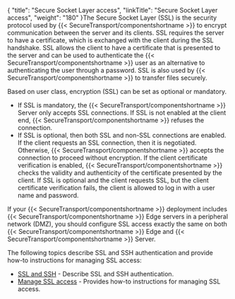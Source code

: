 {
    "title": "Secure Socket Layer access",
    "linkTitle": "Secure Socket Layer access",
    "weight": "180"
}The Secure Socket Layer (SSL) is the security protocol used by {{< SecureTransport/componentshortname  >}} to encrypt communication between the server and its clients. SSL requires the server to have a certificate, which is exchanged with the client during the SSL handshake. SSL allows the client to have a certificate that is presented to the server and can be used to authenticate the {{< SecureTransport/componentshortname  >}} user as an alternative to authenticating the user through a password. SSL is also used by {{< SecureTransport/componentshortname  >}} to transfer files securely.

Based on user class, encryption (SSL) can be set as optional or mandatory.

-   If SSL is mandatory, the {{< SecureTransport/componentshortname >}} Server only accepts SSL connections. If SSL is not enabled at the client end, {{< SecureTransport/componentshortname >}} refuses the connection.
-   If SSL is optional, then both SSL and non-SSL connections are enabled. If the client requests an SSL connection, then it is negotiated. Otherwise, {{< SecureTransport/componentshortname >}} accepts the connection to proceed without encryption. If the client certificate verification is enabled, {{< SecureTransport/componentshortname >}} checks the validity and authenticity of the certificate presented by the client. If SSL is optional and the client requests SSL, but the client certificate verification fails, the client is allowed to log in with a user name and password.

If your {{< SecureTransport/componentshortname  >}} deployment includes {{< SecureTransport/componentshortname  >}} Edge servers in a peripheral network (DMZ), you should configure SSL access exactly the same on both {{< SecureTransport/componentshortname  >}} Edge and {{< SecureTransport/componentshortname  >}} Server.

The following topics describe SSL and SSH authentication and provide how-to instructions for managing SSL access:

-   [SSL and SSH](c_st_ssl_ssh_new) - Describe SSL and SSH authentication.
-   [Manage SSL access](t_st_sslaccess_new) - Provides how-to instructions for managing SSL access.
